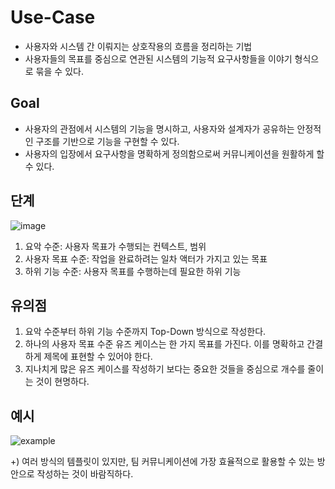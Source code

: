 # Use-Case
- 사용자와 시스템 간 이뤄지는 상호작용의 흐름을 정리하는 기법
- 사용자들의 목표를 중심으로 연관된 시스템의 기능적 요구사항들을 이야기 형식으로 묶을 수 있다.

## Goal
- 사용자의 관점에서 시스템의 기능을 명시하고, 사용자와 설계자가 공유하는 안정적인 구조를 기반으로 기능을 구현할 수 있다.
- 사용자의 입장에서 요구사항을 명확하게 정의함으로써 커뮤니케이션을 원활하게 할 수 있다.

## 단계
![image](https://t1.daumcdn.net/thumb/R1280x0/?fname=http://t1.daumcdn.net/brunch/service/user/2MrI/image/JYyvEhUyi0ByZc1wGWsJCFxNbOM.png)

1. 요악 수준: 사용자 목표가 수행되는 컨텍스트, 범위
2. 사용자 목표 수준: 작업을 완료하려는 일차 액터가 가지고 있는 목표
3. 하위 기능 수준: 사용자 목표를 수행하는데 필요한 하위 기능

## 유의점

1. 요악 수준부터 하위 기능 수준까지 Top-Down 방식으로 작성한다.
2. 하나의 사용자 목표 수준 유즈 케이스는 한 가지 목표를 가진다. 이를 명확하고 간결하게 제목에 표현할 수 있어야 한다.
3. 지나치게 많은 유즈 케이스를 작성하기 보다는 중요한 것들을 중심으로 개수를 줄이는 것이 현명하다.

## 예시

![example](https://t1.daumcdn.net/thumb/R1280x0/?fname=http://t1.daumcdn.net/brunch/service/user/2MrI/image/SspXF6d-yHxiByiz7GlFz-g2NQU.PNG)

+) 여러 방식의 템플릿이 있지만, 팀 커뮤니케이션에 가장 효율적으로 활용할 수 있는 방안으로 작성하는 것이 바람직하다.
